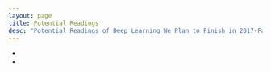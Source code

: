 ```yaml
---
layout: page
title: Potential Readings
desc: "Potential Readings of Deep Learning We Plan to Finish in 2017-Fall"
---
```


+ []()
+ []()
